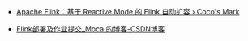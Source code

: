 - [Apache Flink：基于 Reactive Mode 的 Flink 自动扩容 › Coco&#39;s Mark](https://coco-mark.github.io/2021/08/28/Apache%20Flink%EF%BC%9A%E5%9F%BA%E4%BA%8E%20Reactive%20Mode%20%E7%9A%84%20Flink%20%E8%87%AA%E5%8A%A8%E6%89%A9%E5%AE%B9/)

- [Flink部署及作业提交_Moca·的博客-CSDN博客](https://blog.csdn.net/qq_32165517/article/details/108228867)
